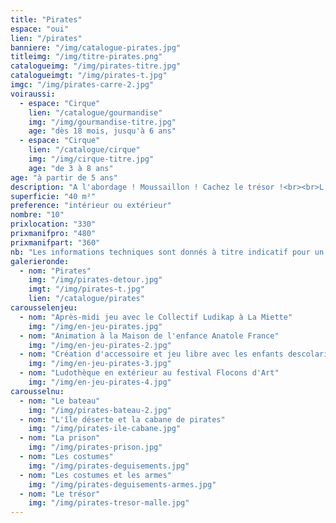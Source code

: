 ```yaml
---
title: "Pirates"
espace: "oui"
lien: "/pirates"
banniere: "/img/catalogue-pirates.jpg"
titleimg: "/img/titre-pirates.png"
catalogueimg: "/img/pirates-titre.jpg"
catalogueimgt: "/img/pirates-t.jpg"
imgc: "/img/pirates-carre-2.jpg"
voiraussi:
  - espace: "Cirque"
    lien: "/catalogue/gourmandise"
    img: "/img/gourmandise-titre.jpg"
    age: "dès 18 mois, jusqu'à 6 ans"
  - espace: "Cirque"
    lien: "/catalogue/cirque"
    img: "/img/cirque-titre.jpg"
    age: "de 3 à 8 ans"
age: "à partir de 5 ans"
description: "A l'abordage ! Moussaillon ! Cachez le trésor !<br><br>L'univers des pirates, intemporel et prisé des petits comme des grands permet de grandes aventures !<br> Cache au trésor, bateau, île déserte, le décor est riche et les voyages lointains.<br><br> Succès assuré !<br>"
superficie: "40 m²"
preference: "intérieur ou extérieur"
nombre: "10"
prixlocation: "330"
prixmanifpro: "480"
prixmanifpart: "360"
nb: "Les informations techniques sont donnés à titre indicatif pour un cadre ludique optimal. <br>Elles sont ajustables à la situation : pour une superficie limitée on préférera un nombre réduit d'enfants, plus d'enfants necessitera une plus grande superficie de jeu, etc."
galerieronde:
  - nom: "Pirates"
    img: "/img/pirates-detour.jpg"
    imgt: "/img/pirates-t.jpg"
    lien: "/catalogue/pirates"
carousselenjeu:
  - nom: "Après-midi jeu avec le Collectif Ludikap à La Miette"
    img: "/img/en-jeu-pirates.jpg"
  - nom: "Animation à la Maison de l'enfance Anatole France"
    img: "/img/en-jeu-pirates-2.jpg"
  - nom: "Création d'accessoire et jeu libre avec les enfants descolarisés à La Myne"  
    img: "/img/en-jeu-pirates-3.jpg"
  - nom: "Ludothèque en extérieur au festival Flocons d'Art"
    img: "/img/en-jeu-pirates-4.jpg"
carousselnu:
  - nom: "Le bateau"
    img: "/img/pirates-bateau-2.jpg"
  - nom: "L'île déserte et la cabane de pirates"
    img: "/img/pirates-ile-cabane.jpg"
  - nom: "La prison"
    img: "/img/pirates-prison.jpg"
  - nom: "Les costumes"
    img: "/img/pirates-deguisements.jpg"    
  - nom: "Les costumes et les armes"
    img: "/img/pirates-deguisements-armes.jpg"    
  - nom: "Le trésor"
    img: "/img/pirates-tresor-malle.jpg"    
---
```

